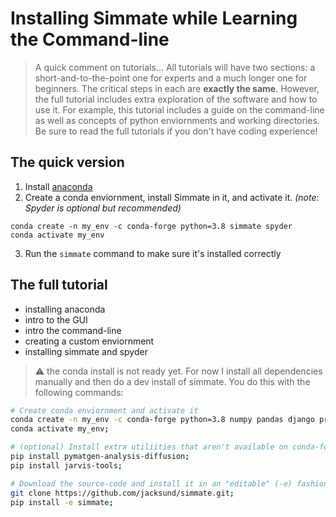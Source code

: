 # Installing Simmate while Learning the Command-line

> A quick comment on tutorials... All tutorials will have two sections: a short-and-to-the-point one for experts and a much longer one for beginners. The critical steps in each are **exactly the same**. However, the full tutorial includes extra exploration of the software and how to use it. For example, this tutorial includes a guide on the command-line as well as concepts of python enviornments and working directories. Be sure to read the full tutorials if you don't have coding experience!

## The quick version

1. Install [anaconda](https://www.anaconda.com/products/individual-d)
2. Create a conda enviornment, install Simmate in it, and activate it. *(note: Spyder is optional but recommended)*
```
conda create -n my_env -c conda-forge python=3.8 simmate spyder
conda activate my_env
```
3. Run the `simmate` command to make sure it's installed correctly

## The full tutorial

- installing anaconda
- intro to the GUI
- intro the command-line
- creating a custom enviornment
- installing simmate and spyder


> :warning: the conda install is not ready yet. For now I install all dependencies manually and then do a dev install of simmate. You do this with the following commands:
```bash
# Create conda enviornment and activate it
conda create -n my_env -c conda-forge python=3.8 numpy pandas django prefect dask click django-crispy-forms django-pandas psycopg2 dask-jobqueue scikit-learn pytest matplotlib plotly pymatgen spyder graphviz pygraphviz dj-database-url djangorestframework django-filter django-extensions pyyaml gunicorn numba matminer gh;
conda activate my_env;

# (optional) Install extra utiliities that aren't available on conda-forge
pip install pymatgen-analysis-diffusion;
pip install jarvis-tools;

# Download the source-code and install it in an "editable" (-e) fashion
git clone https://github.com/jacksund/simmate.git;
pip install -e simmate;
```
